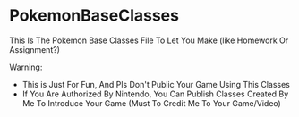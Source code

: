 # PokemonBaseClasses
This Is The Pokemon Base Classes File To Let You Make (like Homework Or Assignment?)

Warning:
- This is Just For Fun, And Pls Don't Public Your Game Using This Classes
- If You Are Authorized By Nintendo, You Can Publish Classes Created By Me To Introduce Your Game (Must To Credit Me To Your Game/Video)
